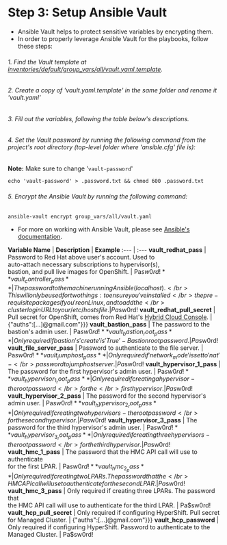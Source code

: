 # Step 3: Setup Ansible Vault
* Ansible Vault helps to protect sensitive variables by encrypting them.
* In order to properly leverage Ansible Vault for the playbooks, follow these steps:

###### 1. Find the Vault template at [inventories/default/group_vars/all/vault.yaml.template](https://github.com/IBM/Ansible-OpenShift-Provisioning/blob/main/inventories/default/group_vars/all/vault.yaml.template).
###### 2. Create a copy of 'vault.yaml.template' in the same folder and rename it 'vault.yaml'
###### 3. Fill out the variables, following the table below's descriptions.
###### 4. Set the Vault password by running the following command from the project's root directory (top-level folder where 'ansible.cfg' file is): 
<b>Note:</b> Make sure to change '`vault-password`'
```
echo 'vault-password' > .password.txt && chmod 600 .password.txt
```
###### 5. Encrypt the Ansible Vault by running the following command:
```
ansible-vault encrypt group_vars/all/vault.yaml
```

* For more on working with Ansible Vault, please see [Ansible's documentation](https://docs.ansible.com/ansible/latest/vault_guide/index.html).

**Variable Name** | **Description** | **Example**
:--- | :---
**vault_redhat_pass** | Password to Red Hat above user's account. Used to</br > auto-attach necessary subscriptions to hypervisor(s),</br > bastion, and pull live images for OpenShift. | Pa$sw0rd!
**vault_controller_pass** | The password to the machine running Ansible (localhost).</br > This will only be used for two things: to ensure you've installed</br > the pre-requisite packages if you're on Linux, and to add the</br > cluster login URL to your /etc/hosts file. | Pa$sw0rd!
**vault_redhat_pull_secret** | Pull secret for OpenShift, comes from Red Hat's [Hybrid Cloud Console](https://console.redhat.com/openshift/install/ibmz/user-provisioned). | {"auths":[...]@gmail.com"}}}
**vault_bastion_pass** | The password to the bastion's admin user. | Pa$sw0rd!
**vault_bastion_root_pass** | Only required if bastion's 'create' is 'True' - Bastion root password. | Pa$sw0rd!
**vault_file_server_pass** | Password to authenticate to the file server. | Pa$sw0rd!
**vault_jumphost_pass** | Only required if 'network_mode' is set to 'nat' - </br >password to jumphost server. | Pa$sw0rd!
**vault_hypervisor_1_pass** | The password for the first hypervisor's admin user. | Pa$sw0rd!
**vault_hypervisor_1_root_pass** | Only required if creating a hypervisor - the root password</br > for the</br > first hypervisor. | Pa$sw0rd!
**vault_hypervisor_2_pass** | The password for the second hypervisor's admin user. | Pa$sw0rd!
**vault_hypervisor_2_root_pass** | Only required if creating two hypervisors - the root password</br > for the second hypervisor. | Pa$sw0rd!
**vault_hypervisor_3_pass** | The password for the third hypervisor's admin user. | Pa$sw0rd!
**vault_hypervisor_3_root_pass** | Only required if creating three hypervisors - the root password</br > for the third hypervisor. | Pa$sw0rd!
**vault_hmc_1_pass** | The password that the HMC API call will use to authenticate</br > for the first LPAR. | Pa$sw0rd!
**vault_hmc_2_pass** | Only required if creating two LPARs. The password that the</br > HMC API call will use to authenticate for the second LPAR. | Pa$sw0rd!
**vault_hmc_3_pass** | Only required if creating three LPARs. The password that</br > the HMC API call will use to authenticate for the third LPAR. | Pa$sw0rd!
**vault_hcp_pull_secret** | Only required if configuring HyperShift. Pull secret for Managed Cluster. | {"auths":[...]@gmail.com"}}}
**vault_hcp_password** | Only required if configuring HyperShift. Password to authenticate to the Managed Cluster. | Pa$sw0rd!